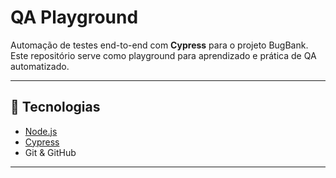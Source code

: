 # QA Playground

Automação de testes end-to-end com **Cypress** para o projeto BugBank.  
Este repositório serve como playground para aprendizado e prática de QA automatizado.

---

## 📌 Tecnologias

- [Node.js](https://nodejs.org/)
- [Cypress](https://www.cypress.io/)
- Git & GitHub

---